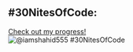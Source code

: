 ## #30NitesOfCode:
  [Check out my progress!](https://www.codedex.io/@iamshahid555/30-nites-of-code)  
  ![@iamshahid555 #30NitesOfCode](https://www.codedex.io/api/petStatus?user=iamshahid555)
